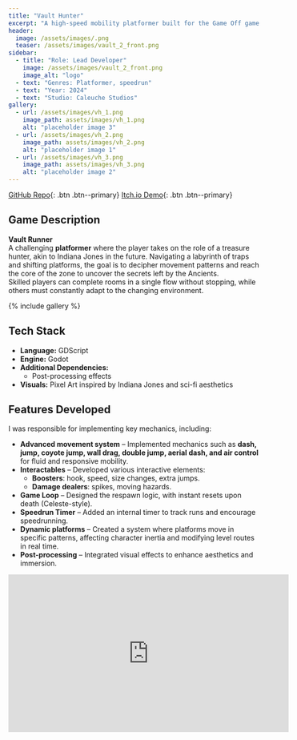 ```yaml
---
title: "Vault Hunter"
excerpt: "A high-speed mobility platformer built for the Game Off game jam, where precision and momentum are key! Master fluid movement, overcome challenging obstacles."
header:
  image: /assets/images/.png
  teaser: /assets/images/vault_2_front.png
sidebar:
  - title: "Role: Lead Developer"
    image: /assets/images/vault_2_front.png
    image_alt: "logo"
  - text: "Genres: Platformer, speedrun"
  - text: "Year: 2024"
  - text: "Studio: Caleuche Studios"
gallery:
  - url: /assets/images/vh_1.png
    image_path: assets/images/vh_1.png
    alt: "placeholder image 3"
  - url: /assets/images/vh_2.png
    image_path: assets/images/vh_2.png
    alt: "placeholder image 1"
  - url: /assets/images/vh_3.png
    image_path: assets/images/vh_3.png
    alt: "placeholder image 2"
---
```

[GitHub Repo](https://github.com/Nispeter/VaultHunter_CGS){: .btn .btn--primary}
[Itch.io Demo](https://nisp.itch.io/vaulthunter){: .btn .btn--primary}

## Game Description  
**Vault Runner**  
A challenging **platformer** where the player takes on the role of a treasure hunter, akin to Indiana Jones in the future. Navigating a labyrinth of traps and shifting platforms, the goal is to decipher movement patterns and reach the core of the zone to uncover the secrets left by the Ancients.  
Skilled players can complete rooms in a single flow without stopping, while others must constantly adapt to the changing environment.  

{% include gallery %}

## Tech Stack  
- **Language:** GDScript  
- **Engine:** Godot  
- **Additional Dependencies:**  
  - Post-processing effects  
- **Visuals:** Pixel Art inspired by Indiana Jones and sci-fi aesthetics  

## Features Developed  
I was responsible for implementing key mechanics, including:  

- **Advanced movement system** – Implemented mechanics such as **dash, jump, coyote jump, wall drag, double jump, aerial dash, and air control** for fluid and responsive mobility.  
- **Interactables** – Developed various interactive elements:  
  - **Boosters**: hook, speed, size changes, extra jumps.  
  - **Damage dealers**: spikes, moving hazards.  
- **Game Loop** – Designed the respawn logic, with instant resets upon death (Celeste-style).  
- **Speedrun Timer** – Added an internal timer to track runs and encourage speedrunning.  
- **Dynamic platforms** – Created a system where platforms move in specific patterns, affecting character inertia and modifying level routes in real time.  
- **Post-processing** – Integrated visual effects to enhance aesthetics and immersion.  


<iframe width="560" height="315" src="https://www.youtube.com/embed/2tGu62xPqaU?si=_or6A01xlL2xCBlG" title="YouTube video player" frameborder="0" allow="accelerometer; autoplay; clipboard-write; encrypted-media; gyroscope; picture-in-picture; web-share" referrerpolicy="strict-origin-when-cross-origin" allowfullscreen></iframe>

